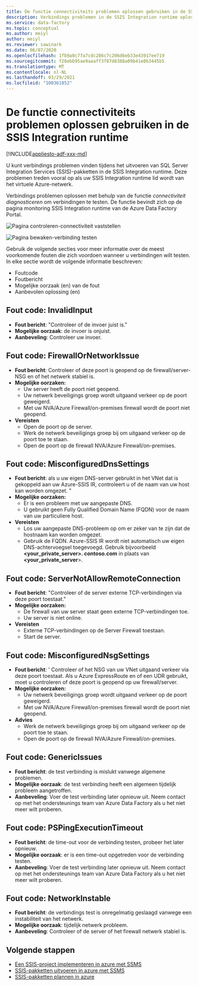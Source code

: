 ```yaml
---
title: De functie connectiviteits problemen oplossen gebruiken in de SSIS Integration runtime
description: Verbindings problemen in de SSIS Integration runtime oplossen met behulp van de functie connectiviteit diagnosticeren.
ms.service: data-factory
ms.topic: conceptual
ms.author: meiyl
author: meiyl
ms.reviewer: sawinark
ms.date: 06/07/2020
ms.openlocfilehash: 1fb9a0c77a7cdc286c7c206d6eb33e43917ee719
ms.sourcegitcommit: f28ebb95ae9aaaff3f87d8388a09b41e0b3445b5
ms.translationtype: MT
ms.contentlocale: nl-NL
ms.lasthandoff: 03/29/2021
ms.locfileid: "100361852"
---
```

# <a name="use-the-diagnose-connectivity-feature-in-the-ssis-integration-runtime"></a>De functie connectiviteits problemen oplossen gebruiken in de SSIS Integration runtime

[!INCLUDE[appliesto-adf-xxx-md](includes/appliesto-adf-xxx-md.md)]

U kunt verbindings problemen vinden tijdens het uitvoeren van SQL Server Integration Services (SSIS)-pakketten in de SSIS Integration runtime. Deze problemen treden vooral op als uw SSIS Integration runtime lid wordt van het virtuele Azure-netwerk.

Verbindings problemen oplossen met behulp van de functie *connectiviteit diagnosticeren* om verbindingen te testen. De functie bevindt zich op de pagina monitoring SSIS Integration runtime van de Azure Data Factory Portal.

 ![Pagina controleren-connectiviteit vaststellen](media/ssis-integration-runtime-diagnose-connectivity-faq/ssis-monitor-diagnose-connectivity.png)

 ![Pagina bewaken-verbinding testen](media/ssis-integration-runtime-diagnose-connectivity-faq/ssis-monitor-test-connection.png)

Gebruik de volgende secties voor meer informatie over de meest voorkomende fouten die zich voordoen wanneer u verbindingen wilt testen. In elke sectie wordt de volgende informatie beschreven:

- Foutcode
- Foutbericht
- Mogelijke oorzaak (en) van de fout
- Aanbevolen oplossing (en)

## <a name="error-code-invalidinput"></a>Fout code: InvalidInput

- **Fout bericht**: "Controleer of de invoer juist is."
- **Mogelijke oorzaak**: de invoer is onjuist.
- **Aanbeveling**: Controleer uw invoer.

## <a name="error-code-firewallornetworkissue"></a>Fout code: FirewallOrNetworkIssue

- **Fout bericht**: Controleer of deze poort is geopend op de firewall/server-NSG en of het netwerk stabiel is.
- **Mogelijke oorzaken:**
  - Uw server heeft de poort niet geopend.
  - Uw netwerk beveiligings groep wordt uitgaand verkeer op de poort geweigerd.
  - Met uw NVA/Azure Firewall/on-premises firewall wordt de poort niet geopend.
- **Vereisten**
  - Open de poort op de server.
  - Werk de netwerk beveiligings groep bij om uitgaand verkeer op de poort toe te staan.
  - Open de poort op de firewall NVA/Azure Firewall/on-premises.

## <a name="error-code-misconfigureddnssettings"></a>Fout code: MisconfiguredDnsSettings

- **Fout bericht**: als u uw eigen DNS-server gebruikt in het VNet dat is gekoppeld aan uw Azure-SSIS IR, controleert u of de naam van uw host kan worden omgezet. "
- **Mogelijke oorzaken:**
  -  Er is een probleem met uw aangepaste DNS.
  -  U gebruikt geen Fully Qualified Domain Name (FQDN) voor de naam van uw particuliere host.
- **Vereisten**
  -  Los uw aangepaste DNS-probleem op om er zeker van te zijn dat de hostnaam kan worden omgezet.
  -  Gebruik de FQDN. Azure-SSIS IR wordt niet automatisch uw eigen DNS-achtervoegsel toegevoegd. Gebruik bijvoorbeeld **<your_private_server>. contoso.com** in plaats van **<your_private_server**>.

## <a name="error-code-servernotallowremoteconnection"></a>Fout code: ServerNotAllowRemoteConnection

- **Fout bericht**: "Controleer of de server externe TCP-verbindingen via deze poort toestaat."
- **Mogelijke oorzaken:**
  -  De firewall van uw server staat geen externe TCP-verbindingen toe.
  -  Uw server is niet online.
- **Vereisten**
  -  Externe TCP-verbindingen op de Server Firewall toestaan.
  -  Start de server.
   
## <a name="error-code-misconfigurednsgsettings"></a>Fout code: MisconfiguredNsgSettings

- **Fout bericht**: ' Controleer of het NSG van uw VNet uitgaand verkeer via deze poort toestaat. Als u Azure ExpressRoute en of een UDR gebruikt, moet u controleren of deze poort is geopend op uw firewall/server.
- **Mogelijke oorzaken:**
  -  Uw netwerk beveiligings groep wordt uitgaand verkeer op de poort geweigerd.
  -  Met uw NVA/Azure Firewall/on-premises firewall wordt de poort niet geopend.
- **Advies**
  -  Werk de netwerk beveiligings groep bij om uitgaand verkeer op de poort toe te staan.
  -  Open de poort op de firewall NVA/Azure Firewall/on-premises.

## <a name="error-code-genericissues"></a>Fout code: GenericIssues

- **Fout bericht**: de test verbinding is mislukt vanwege algemene problemen.
- **Mogelijke oorzaak**: de test verbinding heeft een algemeen tijdelijk probleem aangetroffen.
- **Aanbeveling**: Voer de test verbinding later opnieuw uit. Neem contact op met het ondersteunings team van Azure Data Factory als u het niet meer wilt proberen.

## <a name="error-code-pspingexecutiontimeout"></a>Fout code: PSPingExecutionTimeout

- **Fout bericht**: de time-out voor de verbinding testen, probeer het later opnieuw.
- **Mogelijke oorzaak**: er is een time-out opgetreden voor de verbinding testen.
- **Aanbeveling**: Voer de test verbinding later opnieuw uit. Neem contact op met het ondersteunings team van Azure Data Factory als u het niet meer wilt proberen.

## <a name="error-code-networkinstable"></a>Fout code: NetworkInstable

- **Fout bericht**: de verbindings test is onregelmatig geslaagd vanwege een instabiliteit van het netwerk.
- **Mogelijke oorzaak**: tijdelijk netwerk probleem.
- **Aanbeveling**: Controleer of de server of het firewall netwerk stabiel is.

## <a name="next-steps"></a>Volgende stappen

- [Een SSIS-project implementeren in azure met SSMS](/sql/integration-services/ssis-quickstart-deploy-ssms)
- [SSIS-pakketten uitvoeren in azure met SSMS](/sql/integration-services/ssis-quickstart-run-ssms)
- [SSIS-pakketten plannen in azure](/sql/integration-services/lift-shift/ssis-azure-schedule-packages-ssms)